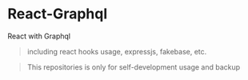 # React-Graphql
React with Graphql
>including react hooks usage, expressjs, fakebase, etc.

>This repositories is only for self-development usage and backup
